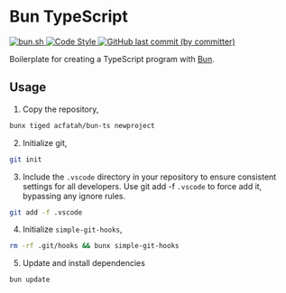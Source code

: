 # Bun TypeScript

<p>
  <a href="https://bun.sh">
    <img alt="bun.sh" src="https://img.shields.io/badge/Bun-%23000000.svg?style=flat-square&logo=bun&logoColor=white">
  </a>
  <a href="https://github.com/antfu/eslint-config">
    <img alt="Code Style" src="https://antfu.me/badge-code-style.svg">
  </a>
  <a href="https://github.com/acfatah/bun-ts/commits/main">
    <img alt="GitHub last commit (by committer)" src="https://img.shields.io/github/last-commit/acfatah/bun-ts?display_timestamp=committer&style=flat-square">
  </a>
</p>

Boilerplate for creating a TypeScript program with [Bun](https://bun.sh).

## Usage

1. Copy the repository,

```bash
bunx tiged acfatah/bun-ts newproject
```

2. Initialize git,

```bash
git init
```

3. Include the `.vscode` directory in your repository to ensure consistent settings for all developers. Use git add -f `.vscode` to force add it, bypassing any ignore rules.

```bash
git add -f .vscode
```

4. Initialize `simple-git-hooks`,

```bash
rm -rf .git/hooks && bunx simple-git-hooks
```

5. Update and install dependencies

```bash
bun update
```
